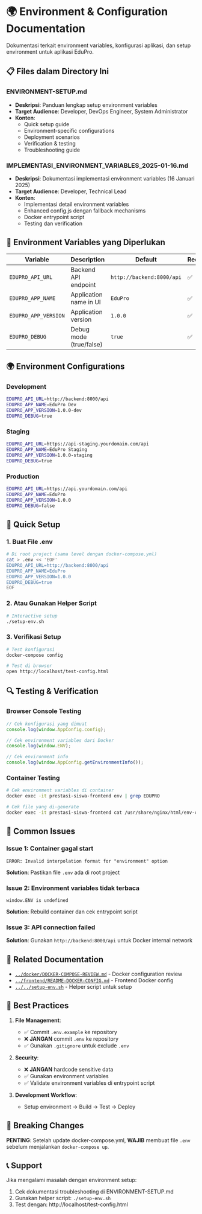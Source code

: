# 🌍 Environment & Configuration Documentation

Dokumentasi terkait environment variables, konfigurasi aplikasi, dan setup environment untuk aplikasi EduPro.

## 📋 **Files dalam Directory Ini**

### **ENVIRONMENT-SETUP.md**
- **Deskripsi**: Panduan lengkap setup environment variables
- **Target Audience**: Developer, DevOps Engineer, System Administrator
- **Konten**:
  - Quick setup guide
  - Environment-specific configurations
  - Deployment scenarios
  - Verification & testing
  - Troubleshooting guide

### **IMPLEMENTASI_ENVIRONMENT_VARIABLES_2025-01-16.md**
- **Deskripsi**: Dokumentasi implementasi environment variables (16 Januari 2025)
- **Target Audience**: Developer, Technical Lead
- **Konten**:
  - Implementasi detail environment variables
  - Enhanced config.js dengan fallback mechanisms
  - Docker entrypoint script
  - Testing dan verification

## 🔧 **Environment Variables yang Diperlukan**

| Variable | Description | Default | Required |
|----------|-------------|---------|----------|
| `EDUPRO_API_URL` | Backend API endpoint | `http://backend:8000/api` | ✅ |
| `EDUPRO_APP_NAME` | Application name in UI | `EduPro` | ✅ |
| `EDUPRO_APP_VERSION` | Application version | `1.0.0` | ✅ |
| `EDUPRO_DEBUG` | Debug mode (true/false) | `true` | ✅ |

## 🌍 **Environment Configurations**

### **Development**
```bash
EDUPRO_API_URL=http://backend:8000/api
EDUPRO_APP_NAME=EduPro Dev
EDUPRO_APP_VERSION=1.0.0-dev
EDUPRO_DEBUG=true
```

### **Staging**
```bash
EDUPRO_API_URL=https://api-staging.yourdomain.com/api
EDUPRO_APP_NAME=EduPro Staging
EDUPRO_APP_VERSION=1.0.0-staging
EDUPRO_DEBUG=true
```

### **Production**
```bash
EDUPRO_API_URL=https://api.yourdomain.com/api
EDUPRO_APP_NAME=EduPro
EDUPRO_APP_VERSION=1.0.0
EDUPRO_DEBUG=false
```

## 🚀 **Quick Setup**

### **1. Buat File .env**
```bash
# Di root project (sama level dengan docker-compose.yml)
cat > .env << 'EOF'
EDUPRO_API_URL=http://backend:8000/api
EDUPRO_APP_NAME=EduPro
EDUPRO_APP_VERSION=1.0.0
EDUPRO_DEBUG=true
EOF
```

### **2. Atau Gunakan Helper Script**
```bash
# Interactive setup
./setup-env.sh
```

### **3. Verifikasi Setup**
```bash
# Test konfigurasi
docker-compose config

# Test di browser
open http://localhost/test-config.html
```

## 🔍 **Testing & Verification**

### **Browser Console Testing**
```javascript
// Cek konfigurasi yang dimuat
console.log(window.AppConfig.config);

// Cek environment variables dari Docker
console.log(window.ENV);

// Cek environment info
console.log(window.AppConfig.getEnvironmentInfo());
```

### **Container Testing**
```bash
# Cek environment variables di container
docker exec -it prestasi-siswa-frontend env | grep EDUPRO

# Cek file yang di-generate
docker exec -it prestasi-siswa-frontend cat /usr/share/nginx/html/env-config.js
```

## 🐛 **Common Issues**

### **Issue 1: Container gagal start**
```
ERROR: Invalid interpolation format for "environment" option
```
**Solution**: Pastikan file `.env` ada di root project

### **Issue 2: Environment variables tidak terbaca**
```
window.ENV is undefined
```
**Solution**: Rebuild container dan cek entrypoint script

### **Issue 3: API connection failed**
**Solution**: Gunakan `http://backend:8000/api` untuk Docker internal network

## 🔗 **Related Documentation**

- [`../docker/DOCKER-COMPOSE-REVIEW.md`](../docker/DOCKER-COMPOSE-REVIEW.md) - Docker configuration review
- [`../frontend/README-DOCKER-CONFIG.md`](../frontend/README-DOCKER-CONFIG.md) - Frontend Docker config
- [`../../setup-env.sh`](../../setup-env.sh) - Helper script untuk setup

## 📝 **Best Practices**

1. **File Management**:
   - ✅ Commit `.env.example` ke repository
   - ❌ **JANGAN** commit `.env` ke repository
   - ✅ Gunakan `.gitignore` untuk exclude `.env`

2. **Security**:
   - ❌ **JANGAN** hardcode sensitive data
   - ✅ Gunakan environment variables
   - ✅ Validate environment variables di entrypoint script

3. **Development Workflow**:
   - Setup environment → Build → Test → Deploy

## 🚨 **Breaking Changes**

**PENTING**: Setelah update docker-compose.yml, **WAJIB** membuat file `.env` sebelum menjalankan `docker-compose up`.

## 📞 **Support**

Jika mengalami masalah dengan environment setup:
1. Cek dokumentasi troubleshooting di ENVIRONMENT-SETUP.md
2. Gunakan helper script: `./setup-env.sh`
3. Test dengan: http://localhost/test-config.html 